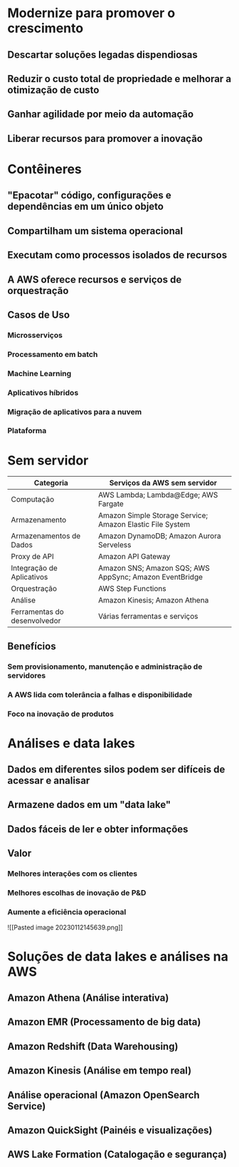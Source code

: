 # Modernize para promover o crescimento
## Descartar soluções legadas dispendiosas
## Reduzir o custo total de propriedade e melhorar a otimização de custo
## Ganhar agilidade por meio da automação
## Liberar recursos para promover a inovação


# Contêineres
## "Epacotar" código, configurações e dependências em um único objeto
## Compartilham um sistema operacional
## Executam como processos isolados de recursos
## A AWS oferece recursos e serviços de orquestração

## Casos de Uso
### Microsserviços
### Processamento em batch
### Machine Learning
### Aplicativos híbridos
### Migração de aplicativos para a nuvem
### Plataforma


# Sem servidor
| Categoria                    | Serviços da AWS sem servidor                              |
| ---------------------------- | --------------------------------------------------------- |
| Computação                   | AWS Lambda; Lambda@Edge; AWS Fargate                      |
| Armazenamento                | Amazon Simple Storage Service; Amazon Elastic File System |
| Armazenamentos de Dados      | Amazon DynamoDB; Amazon Aurora Serveless                  |
| Proxy de API                 | Amazon API Gateway                                        |
| Integração de Aplicativos    | Amazon SNS; Amazon SQS; AWS AppSync; Amazon EventBridge   |
| Orquestração                 | AWS Step Functions                                        |
| Análise                      | Amazon Kinesis; Amazon Athena                             |
| Ferramentas do desenvolvedor | Várias ferramentas e serviços                             |

## Benefícios
### Sem provisionamento, manutenção e administração de servidores
### A AWS lida com tolerância a falhas e disponibilidade
### Foco na inovação de produtos

# Análises e data lakes
## Dados em diferentes silos podem ser difíceis de acessar e analisar
## Armazene dados em um "data lake"
## Dados fáceis de ler e obter informações

## Valor
### Melhores interações com os clientes
### Melhores escolhas de inovação de P&D
### Aumente a eficiência operacional

![[Pasted image 20230112145639.png]]


# Soluções de data lakes e análises na AWS
## Amazon Athena (Análise interativa)
## Amazon EMR (Processamento de big data)
## Amazon Redshift (Data Warehousing)
## Amazon Kinesis (Análise em tempo real)
## Análise operacional (Amazon OpenSearch Service)
## Amazon QuickSight (Painéis e visualizações)
## AWS Lake Formation (Catalogação e segurança)

